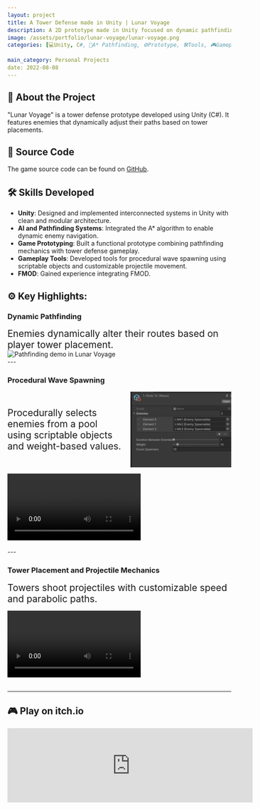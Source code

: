```yaml
---
layout: project
title: A Tower Defense made in Unity | Lunar Voyage
description: A 2D prototype made in Unity focused on dynamic pathfinding.
image: /assets/portfolio/lunar-voyage/lunar-voyage.png
categories: [💻Unity, C#, 🧭A* Pathfinding, ⚙️Prototype, 🛠️Tools, 🎮Gameplay Programming]

main_category: Personal Projects
date: 2022-08-08
---
```

## 🚀 About the Project

"Lunar Voyage" is a tower defense prototype developed using Unity (C#). It features enemies that dynamically adjust their paths based on tower placements.

## 📂 Source Code

The game source code can be found on [GitHub](https://github.com/Tycro-Games/Lunar-Voyage).

## 🛠️ Skills Developed

- **Unity**: Designed and implemented interconnected systems in Unity with clean and modular architecture.  
- **AI and Pathfinding Systems**: Integrated the A* algorithm to enable dynamic enemy navigation.  
- **Game Prototyping**: Built a functional prototype combining pathfinding mechanics with tower defense gameplay.  
- **Gameplay Tools**: Developed tools for procedural wave spawning using scriptable objects and customizable projectile movement.  
- **FMOD**: Gained experience integrating FMOD.  


## ⚙️ Key Highlights:

### **Dynamic Pathfinding**
<div style="display: flex; justify-content: space-between; align-items: center; gap: 20px;">
  <div style="flex: 1; font-size: 1.5em; display: flex; align-items: center;">
    Enemies dynamically alter their routes based on player tower placement.
  </div>

</div>
<div style="display: flex; justify-content: space-between; align-items: center; gap: 20px;">
  <img src="/assets/portfolio/lunar-voyage/A-path.gif" style="flex-shrink: 0; max-width: 100%; object-fit: contain;" alt="Pathfinding demo in Lunar Voyage" />
</div>
---

### **Procedural Wave Spawning**


<div style="display: flex; justify-content: space-between; align-items: center; gap: 20px;">
  <div style="flex: 1; font-size: 1.5em; display: flex; align-items: center;">
    Procedurally selects enemies from a pool using scriptable objects and weight-based values.
  </div>
  <img src="/assets/portfolio/lunar-voyage/proc-spawnables.png" style="flex-shrink: 0; max-width: 45%; object-fit: contain;" alt="Procedural wave spawning in Lunar Voyage" />
</div>

<div style="display: flex; justify-content: space-between; align-items: center; gap: 20px;">

  <video src="/assets/portfolio/lunar-voyage/boom.mp4" style="flex-shrink: 0; max-width: 100%; object-fit: contain;" controls alt="Projectile explosion mechanics in Lunar Voyage"></video>

</div>
---


### **Tower Placement and Projectile Mechanics**
<div style="display: flex; justify-content: space-between; align-items: center; gap: 20px;">
  <div style="flex: 1; font-size: 1.5em; display: flex; align-items: center;">
    Towers shoot projectiles with customizable speed and parabolic paths.
  </div>

</div>
<div style="display: flex; justify-content: space-between; align-items: right; gap: 20px;">

 <video src="/assets/portfolio/lunar-voyage/parabolic.mp4" style="flex-shrink: 0; max-width: 100%; object-fit: contain;" controls alt="Parabolic projectile mechanics in Lunar Voyage"></video>
  </div>

---

## 🎮 Play on itch.io
<iframe frameborder="0" src="https://itch.io/embed/830920" width="552" height="167"><a href="https://tycro-dev.itch.io/lunar-voyage-moon-colonization">Lunar Voyage by Tycro Games, Jvfzago</a></iframe>